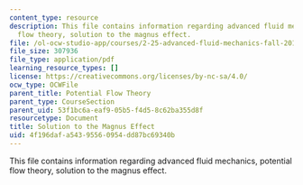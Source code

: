```yaml
---
content_type: resource
description: This file contains information regarding advanced fluid mechanics, potential
  flow theory, solution to the magnus effect.
file: /ol-ocw-studio-app/courses/2-25-advanced-fluid-mechanics-fall-2013/4f196dafa54395560954dd87bc69340b_MIT2_25F13_SolutionMagnus.pdf
file_size: 307936
file_type: application/pdf
learning_resource_types: []
license: https://creativecommons.org/licenses/by-nc-sa/4.0/
ocw_type: OCWFile
parent_title: Potential Flow Theory
parent_type: CourseSection
parent_uid: 53f1bc6a-eaf9-05b5-f4d5-8c62ba355d8f
resourcetype: Document
title: Solution to the Magnus Effect
uid: 4f196daf-a543-9556-0954-dd87bc69340b
---
```

This file contains information regarding advanced fluid mechanics, potential flow theory, solution to the magnus effect.